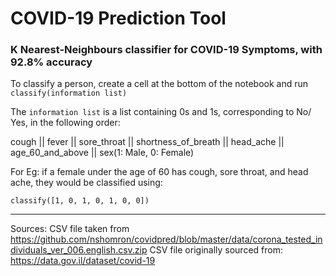 # COVID-19 Prediction Tool #

### K Nearest-Neighbours classifier for COVID-19 Symptoms, with 92.8% accuracy ###

To classify a person, create a cell at the bottom of the notebook and run `classify(information list)`

The `information list` is a list containing 0s and 1s, corresponding to No/ Yes, in the following order:

cough || fever || sore_throat || shortness_of_breath || head_ache || age_60_and_above || sex(1: Male, 0: Female) 

For Eg: if a female under the age of 60 has cough, sore throat, and head ache, they would be classified using:

`classify([1, 0, 1, 0, 1, 0, 0])`

-------------------------------------------------------------------------------------------------------------------------------------
         
Sources: CSV file taken from https://github.com/nshomron/covidpred/blob/master/data/corona_tested_individuals_ver_006.english.csv.zip 
         CSV file originally sourced from: https://data.gov.il/dataset/covid-19 
